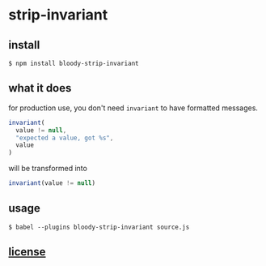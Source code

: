 # strip-invariant

## install

```console
$ npm install bloody-strip-invariant
```

## what it does

for production use, you don't need `invariant` to have formatted messages.

```javascript
invariant(
  value != null,
  "expected a value, got %s",
  value
)
```

will be transformed into

```javascript
invariant(value != null)
```

## usage

```console
$ babel --plugins bloody-strip-invariant source.js
```

## [license](LICENSE)
